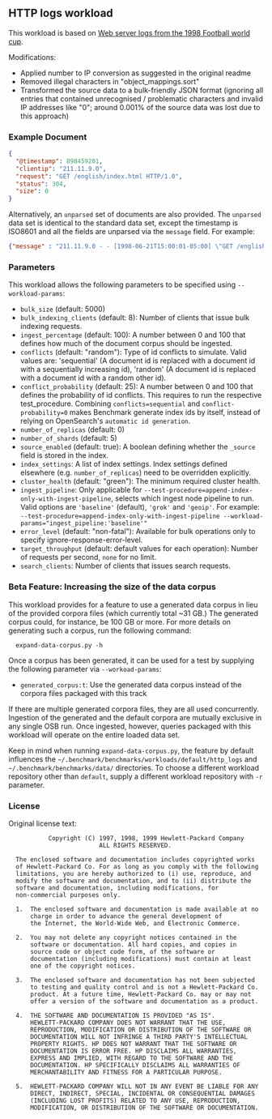 ## HTTP logs workload

This workload is based on [Web server logs from the 1998 Football world cup](http://ita.ee.lbl.gov/html/contrib/WorldCup.html).

Modifications:

* Applied number to IP conversion as suggested in the original readme
* Removed illegal characters in "object_mappings.sort"
* Transformed the source data to a bulk-friendly JSON format (ignoring all entries that
  contained unrecognised / problematic characters and invalid IP addresses like "0";
  around 0.001% of the source data was lost due to this approach)

### Example Document

```json
{
  "@timestamp": 898459201,
  "clientip": "211.11.9.0",
  "request": "GET /english/index.html HTTP/1.0",
  "status": 304,
  "size": 0
}
```

Alternatively, an `unparsed` set of documents are also provided. The `unparsed` data set is identical to the standard
data set, except the timestamp is ISO8601 and all the fields are unparsed via the `message` field.  For example:

```json
{"message" : "211.11.9.0 - - [1998-06-21T15:00:01-05:00] \"GET /english/index.html HTTP/1.0\" 304 0"}
```

### Parameters

This workload allows the following parameters to be specified using `--workload-params`:

* `bulk_size` (default: 5000)
* `bulk_indexing_clients` (default: 8): Number of clients that issue bulk indexing requests.
* `ingest_percentage` (default: 100): A number between 0 and 100 that defines how much of the document corpus should be ingested.
* `conflicts` (default: "random"): Type of id conflicts to simulate. Valid values are: 'sequential' (A document id is replaced with a document id with a sequentially increasing id), 'random' (A document id is replaced with a document id with a random other id).
* `conflict_probability` (default: 25): A number between 0 and 100 that defines the probability of id conflicts. This requires to run the respective test_procedure. Combining ``conflicts=sequential`` and ``conflict-probability=0`` makes Benchmark generate index ids by itself, instead of relying on OpenSearch's `automatic id generation`.
* `number_of_replicas` (default: 0)
* `number_of_shards` (default: 5)
* `source_enabled` (default: true): A boolean defining whether the `_source` field is stored in the index.
* `index_settings`: A list of index settings. Index settings defined elsewhere (e.g. `number_of_replicas`) need to be overridden explicitly.
* `cluster_health` (default: "green"): The minimum required cluster health.
* `ingest_pipeline`: Only applicable for `--test-procedure=append-index-only-with-ingest-pipeline`, selects which ingest
node pipeline to run. Valid options are `'baseline'` (default), `'grok'`  and `'geoip'`. For example: `--test-procedure=append-index-only-with-ingest-pipeline --workload-params="ingest_pipeline:'baseline'" `
* `error_level` (default: "non-fatal"): Available for bulk operations only to specify ignore-response-error-level.
* `target_throughput` (default: default values for each operation): Number of requests per second, `none` for no limit.
* `search_clients`: Number of clients that issues search requests.


### Beta Feature: Increasing the size of the data corpus

This workload provides for a feature to use a generated data corpus in lieu of the provided corpora files (which currently total ~31 GB.)  The generated corpus could, for instance, be 100 GB or more.  For more details on generating such a corpus, run the following command:

```
  expand-data-corpus.py -h
```

Once a corpus has been generated, it can be used for a test by supplying the following parameter via `--workoad-params`:

* `generated_corpus:t`: Use the generated data corpus instead of the corpora files packaged with this track

If there are multiple generated corpora files, they are all used concurrently.  Ingestion of the generated and the default corpora are mutually exclusive in any single OSB run.  Once ingested, however, queries packaged with this workload will operate on the entire loaded data set.

Keep in mind when running `expand-data-corpus.py`, the feature by default influences the `~/.benchmark/benchmarks/workloads/default/http_logs` and `~/.benchmark/benchmarks/data/` directories. To choose a different workload repository other than `default`, supply a different workload repository with `-r` parameter. 

### License

Original license text:

               Copyright (C) 1997, 1998, 1999 Hewlett-Packard Company
                             ALL RIGHTS RESERVED.

      The enclosed software and documentation includes copyrighted works
      of Hewlett-Packard Co. For as long as you comply with the following
      limitations, you are hereby authorized to (i) use, reproduce, and
      modify the software and documentation, and to (ii) distribute the
      software and documentation, including modifications, for
      non-commercial purposes only.

      1.  The enclosed software and documentation is made available at no
          charge in order to advance the general development of
          the Internet, the World-Wide Web, and Electronic Commerce.

      2.  You may not delete any copyright notices contained in the
          software or documentation. All hard copies, and copies in
          source code or object code form, of the software or
          documentation (including modifications) must contain at least
          one of the copyright notices.

      3.  The enclosed software and documentation has not been subjected
          to testing and quality control and is not a Hewlett-Packard Co.
          product. At a future time, Hewlett-Packard Co. may or may not
          offer a version of the software and documentation as a product.

      4.  THE SOFTWARE AND DOCUMENTATION IS PROVIDED "AS IS".
          HEWLETT-PACKARD COMPANY DOES NOT WARRANT THAT THE USE,
          REPRODUCTION, MODIFICATION OR DISTRIBUTION OF THE SOFTWARE OR
          DOCUMENTATION WILL NOT INFRINGE A THIRD PARTY'S INTELLECTUAL
          PROPERTY RIGHTS. HP DOES NOT WARRANT THAT THE SOFTWARE OR
          DOCUMENTATION IS ERROR FREE. HP DISCLAIMS ALL WARRANTIES,
          EXPRESS AND IMPLIED, WITH REGARD TO THE SOFTWARE AND THE
          DOCUMENTATION. HP SPECIFICALLY DISCLAIMS ALL WARRANTIES OF
          MERCHANTABILITY AND FITNESS FOR A PARTICULAR PURPOSE.

      5.  HEWLETT-PACKARD COMPANY WILL NOT IN ANY EVENT BE LIABLE FOR ANY
          DIRECT, INDIRECT, SPECIAL, INCIDENTAL OR CONSEQUENTIAL DAMAGES
          (INCLUDING LOST PROFITS) RELATED TO ANY USE, REPRODUCTION,
          MODIFICATION, OR DISTRIBUTION OF THE SOFTWARE OR DOCUMENTATION.
